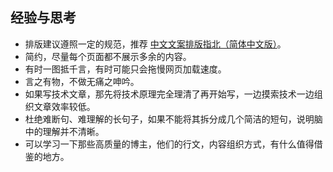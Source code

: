 ## 经验与思考

* 排版建议遵照一定的规范，推荐 [中文文案排版指北（简体中文版）][1]。
* 简约，尽量每个页面都不展示多余的内容。
* 有时一图抵千言，有时可能只会拖慢网页加载速度。
* 言之有物，不做无痛之呻吟。
* 如果写技术文章，那先将技术原理完全理清了再开始写，一边摸索技术一边组织文章效率较低。
* 杜绝难断句、难理解的长句子，如果不能将其拆分成几个简洁的短句，说明脑中的理解并不清晰。
* 可以学习一下那些高质量的博主，他们的行文，内容组织方式，有什么值得借鉴的地方。

[1]: https://github.com/mzlogin/chinese-copywriting-guidelines

